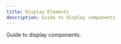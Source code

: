 ```yaml
---
title: Display Elements
description: Guide to display components
---
```



Guide to display components.